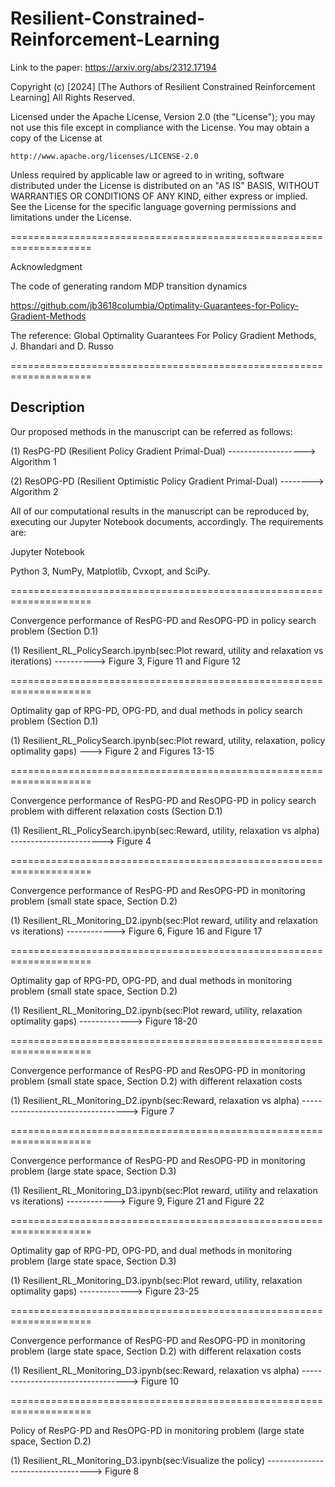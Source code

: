 # Resilient-Constrained-Reinforcement-Learning

Link to the paper: https://arxiv.org/abs/2312.17194

Copyright (c) [2024] 
[The Authors of Resilient Constrained Reinforcement Learning]
All Rights Reserved.

Licensed under the Apache License, Version 2.0 (the "License");
you may not use this file except in compliance with the License.
You may obtain a copy of the License at

    http://www.apache.org/licenses/LICENSE-2.0

Unless required by applicable law or agreed to in writing, software
distributed under the License is distributed on an "AS IS" BASIS,
WITHOUT WARRANTIES OR CONDITIONS OF ANY KIND, either express or implied.
See the License for the specific language governing permissions and
limitations under the License.

====================================================================

Acknowledgment

The code of generating random MDP transition dynamics 

https://github.com/jb3618columbia/Optimality-Guarantees-for-Policy-Gradient-Methods

The reference: Global Optimality Guarantees For Policy Gradient Methods, J. Bhandari and D. Russo

====================================================================

## Description
 
Our proposed methods in the manuscript can be referred as follows:

(1) ResPG-PD  (Resilient Policy Gradient Primal-Dual) -------------------> Algorithm 1

(2) ResOPG-PD (Resilient Optimistic Policy Gradient Primal-Dual) --------> Algorithm 2

All of our computational results in the manuscript can be reproduced by, 
executing our Jupyter Notebook documents, accordingly. The requirements are: 

  Jupyter Notebook
  
  Python 3, NumPy, Matplotlib, Cvxopt, and SciPy. 

====================================================================

Convergence performance of ResPG-PD and ResOPG-PD in policy search problem (Section D.1)

(1) Resilient_RL_PolicySearch.ipynb(sec:Plot reward, utility and relaxation vs iterations) ----------> Figure 3, Figure 11 and Figure 12


====================================================================

Optimality gap of RPG-PD, OPG-PD, and dual methods in policy search problem (Section D.1)

(1) Resilient_RL_PolicySearch.ipynb(sec:Plot reward, utility, relaxation, policy optimality gaps) ---> Figure 2 and Figures 13-15


====================================================================

Convergence performance of ResPG-PD and ResOPG-PD in policy search problem with different relaxation costs (Section D.1)

(1) Resilient_RL_PolicySearch.ipynb(sec:Reward, utility, relaxation vs alpha) -----------------------> Figure 4


====================================================================

Convergence performance of ResPG-PD and ResOPG-PD in monitoring problem (small state space, Section D.2)

(1) Resilient_RL_Monitoring_D2.ipynb(sec:Plot reward, utility and relaxation vs iterations) ------------> Figure 6, Figure 16 and Figure 17


====================================================================

Optimality gap of RPG-PD, OPG-PD, and dual methods in monitoring problem (small state space, Section D.2)

(1) Resilient_RL_Monitoring_D2.ipynb(sec:Plot reward, utility, relaxation optimality gaps) -------------> Figure 18-20


====================================================================

Convergence performance of ResPG-PD and ResOPG-PD in monitoring problem (small state space, Section D.2) with different relaxation costs 
 
(1) Resilient_RL_Monitoring_D2.ipynb(sec:Reward, relaxation vs alpha) ----------------------------------> Figure 7

====================================================================

Convergence performance of ResPG-PD and ResOPG-PD in monitoring problem (large state space, Section D.3)

(1) Resilient_RL_Monitoring_D3.ipynb(sec:Plot reward, utility and relaxation vs iterations) ------------> Figure 9, Figure 21 and Figure 22


====================================================================
 
Optimality gap of RPG-PD, OPG-PD, and dual methods in monitoring problem (large state space, Section D.3)

(1) Resilient_RL_Monitoring_D3.ipynb(sec:Plot reward, utility, relaxation optimality gaps) -------------> Figure 23-25


====================================================================

Convergence performance of ResPG-PD and ResOPG-PD in monitoring problem (large state space, Section D.2) with different relaxation costs 

(1) Resilient_RL_Monitoring_D3.ipynb(sec:Reward, relaxation vs alpha) ----------------------------------> Figure 10

====================================================================

Policy of ResPG-PD and ResOPG-PD in monitoring problem (large state space, Section D.2)

(1) Resilient_RL_Monitoring_D3.ipynb(sec:Visualize the policy) ----------------------------------> Figure 8
